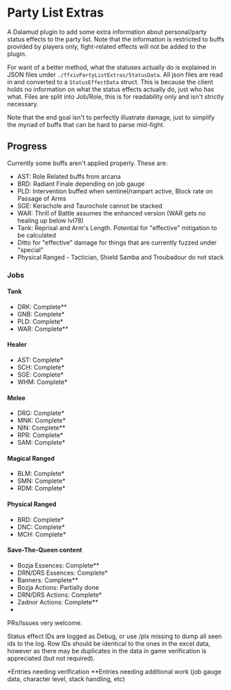 # Party List Extras

A Dalamud plugin to add some extra information about personal/party status effects to the party list.
Note that the information is restricted to buffs provided by players only, fight-related effects will not be added to the plugin.

For want of a better method, what the statuses actually do is explained in JSON files under `./ffxivPartyListExtras/StatusData`.
All json files are read in and converted to a `StatusEffectData` struct.
This is because the client holds no information on what the status effects actually do, just who has what.
Files are split into Job/Role, this is for readability only and isn't strictly necessary.

Note that the end goal isn't to perfectly illustrate damage, just to simplify the myriad of buffs that can be hard to parse mid-fight.

## Progress

Currently some buffs aren't applied properly. These are:
- AST: Role Related buffs from arcana
- BRD: Radiant Finale depending on job gauge
- PLD: Intervention buffed when sentinel/rampart active, Block rate on Passage of Arms
- SGE: Kerachole and Taurochole cannot be stacked
- WAR: Thrill of Battle assumes the enhanced version (WAR gets no healing up below lvl78)
- Tank: Reprisal and Arm's Length. Potential for "effective" mitigation to be calculated
- Ditto for "effective" damage for things that are currently fuzzed under "special"
- Physical Ranged - Tactician, Shield Samba and Troubadour do not stack

### Jobs

#### Tank
- DRK: Complete**
- GNB: Complete*
- PLD: Complete*
- WAR: Complete**

#### Healer
- AST: Complete*
- SCH: Complete*
- SGE: Complete*
- WHM: Complete*

#### Melee
- DRG: Complete*
- MNK: Complete*
- NIN: Complete**
- RPR: Complete*
- SAM: Complete*

#### Magical Ranged
- BLM: Complete*
- SMN: Complete*
- RDM: Complete*

#### Physical Ranged
- BRD: Complete*
- DNC: Complete*
- MCH: Complete*


#### Save-The-Queen content
- Bozja Essences: Complete**
- DRN/DRS Essences: Complete*
- Banners: Complete**
- Bozja Actions: Partially done
- DRN/DRS Actions: Complete*
- Zadnor Actions: Complete**
- 

PRs/Issues very welcome.

Status effect IDs are logged as Debug, or use /plx missing to dump all seen ids to the log.
Row IDs should be identical to the ones in the excel data, however as there may be duplicates in the data in game verification is appreciated (but not required).

*Entries needing verification
**Entries needing additional work (job gauge data, character level, stack handling, etc)

